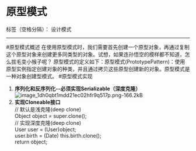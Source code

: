 # 原型模式

标签（空格分隔）： 设计模式

---

#原型模式概述
    在使用原型模式时，我们需要首先创建一个原型对象，再通过复制这个原型对象来创建更多同类型的对象。试想，如果连孙悟空的模样都不知道，怎么拔毛变小猴子呢？
    原型模式的定义如下：原型模式(PrototypePattern)：使用原型实例指定创建对象的种类，并且通过拷贝这些原型创建新的对象。原型模式是一种对象创建型模式。
#原型模式实现

 1. **序列化和反序列化--必须实现Serializable（深度克隆）**
 ![image_1dh0qbt1mdd21ec02hfr9q517p.png-166.2kB][1]
 2. **实现Cloneable接口**<br/>
        // 默认是浅克隆(deep clone)<br/>
        Object object = super.clone();<br/>
      // 实现深度克隆(deep clone)<br/>
		User user = (User)object;<br/>
		user.birth = (Date) this.birth.clone();<br/>
		return object;<br/>


  [1]: http://static.zybuluo.com/yzz19881016/fa165t94vc1hv9gnn1buia1h/image_1dh0qbt1mdd21ec02hfr9q517p.png